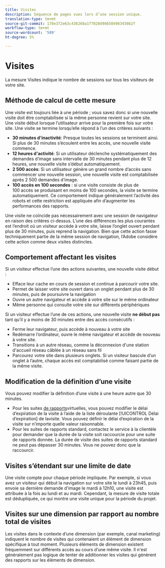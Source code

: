 ```yaml
---
title: Visites
description: Séquence de pages vues lors d’une session unique.
translation-type: tm+mt
source-git-commit: 178e372e63c436268a1f7028d986504983430b2f
workflow-type: tm+mt
source-wordcount: '589'
ht-degree: 5%

---
```



# Visites

La mesure Visites indique le nombre de sessions sur tous les visiteurs de votre site.

## Méthode de calcul de cette mesure

Une visite est toujours liée à une période ; vous savez donc si une nouvelle visite doit être comptabilisée si la même personne revient sur votre site. Une visite début lorsque l’utilisateur arrive pour la première fois sur votre site. Une visite se termine lorsqu’elle répond à l’un des critères suivants :

* **30 minutes d&#39;inactivité**: Presque toutes les sessions se terminent ainsi. Si plus de 30 minutes s’écoulent entre les accès, une nouvelle visite commence.
* **12 heures d&#39;activité**: Si un utilisateur déclenche systématiquement des demandes d’image sans intervalle de 30 minutes pendant plus de 12 heures, une nouvelle visite s’début automatiquement.
* **2 500 accès**: Si un utilisateur génère un grand nombre d’accès sans commencer une nouvelle session, une nouvelle visite est comptabilisée après 2 500 demandes d’image.
* **100 accès en 100 secondes** : si une visite consiste de plus de 100 accès se produisant en moins de 100 secondes, la visite se termine automatiquement. Ce comportement indique généralement l’activité des robots et cette restriction est appliquée afin d’augmenter les performances des rapports.

Une visite ne coïncide pas nécessairement avec une session de navigateur en raison des critères ci-dessus. L’une des différences les plus courantes est l’endroit où un visiteur accède à votre site, laisse l’onglet ouvert pendant plus de 30 minutes, puis reprend la navigation. Bien que cette action fasse techniquement partie de la même session de navigation, l’Adobe considère cette action comme deux visites distinctes.

## Comportement affectant les visites

Si un visiteur effectue l’une des actions suivantes, une nouvelle visite début :

* Efface leur cache en cours de session et continue à parcourir votre site.
* Permet de laisser votre site ouvert dans un onglet pendant plus de 30 minutes, puis de poursuivre la navigation
* Ouvre un autre navigateur et accède à votre site sur le même ordinateur
* Même personne qui consulte votre site sur différents périphériques

Si un visiteur effectue l’une de ces actions, une nouvelle visite **ne début pas** tant qu’il y a moins de 30 minutes entre des accès consécutifs :

* Ferme leur navigateur, puis accède à nouveau à votre site
* Redémarre l’ordinateur, ouvre le même navigateur et accède de nouveau à votre site.
* Transitions à un autre réseau, comme la déconnexion d&#39;une station d&#39;accueil réseau câblée à un réseau sans fil
* Parcourez votre site dans plusieurs onglets. Si un visiteur bascule d’un onglet à l’autre, chaque accès est comptabilisé comme faisant partie de la même visite.

## Modification de la définition d’une visite

Vous pouvez modifier la définition d’une visite à une heure autre que 30 minutes.

* Pour les suites [de rapports](../vrs/vrs-about.md)virtuelles, vous pouvez modifier le délai d’expiration de la visite à l’aide de la liste déroulante [!UICONTROL Délai d’expiration] de lavisite. Vous pouvez définir le délai d’expiration de la visite sur n’importe quelle valeur raisonnable.
* Pour les suites de rapports standard, contactez le service à la clientèle pour demander que la durée de la visite soit raccourcie pour une suite de rapports donnée. La durée de visite des suites de rapports standard ne peut pas dépasser 30 minutes. Vous ne pouvez donc que la raccourcir.

## Visites s’étendant sur une limite de date

Une visite compte pour chaque période impliquée. Par exemple, si vous avez un visiteur qui début la navigation sur votre site le lundi à 23h45, puis envoie sa dernière demande d&#39;image le mardi à 12h10, une visite est attribuée à la fois au lundi et au mardi. Cependant, la mesure de visite totale est dédupliquée, ce qui montre une visite unique pour la période du projet.

## Visites sur une dimension par rapport au nombre total de visites

Les visites dans le contexte d’une dimension (par exemple, canal [](../dimensions/marketing-channel.md)marketing) indiquent le nombre de visites qui contenaient un élément de dimension spécifique à tout moment. Plusieurs éléments de dimension existent fréquemment sur différents accès au cours d’une même visite. Il n&#39;est généralement pas logique de tenter de additionner les visites qui génèrent des rapports sur les éléments de dimension.
